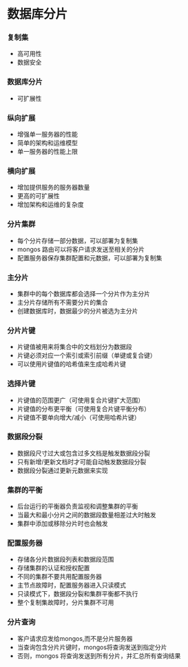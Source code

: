 # 数据库分片

### 复制集
  * 高可用性
  * 数据安全

### 数据库分片
  * 可扩展性

### 纵向扩展
  * 增强单一服务器的性能
  * 简单的架构和运维模型
  * 单一服务器的性能上限

### 横向扩展
  * 增加提供服务的服务器数量
  * 更高的可扩展性
  * 增加架构和运维的复杂度

### 分片集群
  * 每个分片存储一部分数据，可以部署为复制集
  * mongos 路由可以将客户请求发送至相关的分片
  * 配置服务器保存集群配置和元数据，可以部署为复制集

### 主分片
  * 集群中的每个数据库都会选择一个分片作为主分片
  * 主分片存储所有不需要分片的集合
  * 创建数据库时，数据最少的分片被选为主分片

### 分片片键
  * 片键值被用来将集合中的文档划分为数据段
  * 片键必须对应一个索引或索引前缀（单键或复合键）
  * 可以使用片键值的哈希值来生成哈希片键

### 选择片键
  * 片键值的范围更广（可使用复合片键扩大范围）
  * 片键值的分布更平衡（可使用复合片键平衡分布）
  * 片键值不要单向增大/减小（可使用哈希片键）

### 数据段分裂
  * 数据段尺寸过大或包含过多文档是触发数据段分裂
  * 只有新增/更新文档时才可能自动触发数据段分裂
  * 数据段分裂通过更新元数据来实现

### 集群的平衡
  * 后台运行的平衡器负责监视和调整集群的平衡
  * 当最大和最小分片之间的数据段数量相差过大时触发
  * 集群中添加或移除分片时也会触发

### 配置服务器
  * 存储各分片数据段列表和数据段范围
  * 存储集群的认证和授权配置
  * 不同的集群不要共用配置服务器
  * 主节点故障时，配置服务器进入只读模式
  * 只读模式下，数据段分裂和集群平衡都不执行
  * 整个复制集故障时，分片集群不可用

### 分片查询
  * 客户请求应发给mongos,而不是分片服务器
  * 当查询包含分片片键时，mongos将查询发送到指定分片
  * 否则，mongos 将查询发送到所有分片，并汇总所有查询结果